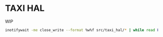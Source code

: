 # TAXI HAL

WIP

```bash
inotifywait -me close_write --format %w%f src/taxi_hal/* | while read FILE; scp "$FILE" "taxi114:/home/root/martin/taxi_hal/$FILE"; end
```